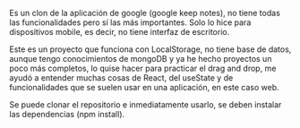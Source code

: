 Es un clon de la aplicación de google (google keep notes), no tiene todas las funcionalidades pero sí las más importantes.
Solo lo hice para dispositivos mobile, es decir, no tiene interfaz de escritorio.

Este es un proyecto que funciona con LocalStorage, no tiene base de datos, aunque tengo conocimientos de mongoDB y ya he hecho proyectos un poco más completos,
lo quise hacer para practicar el drag and drop, me ayudó a entender muchas cosas de React, del useState
y de funcionalidades que se suelen usar en una aplicación, en este caso web.

Se puede clonar el repositorio e inmediatamente usarlo, se deben instalar las dependencias (npm install).


